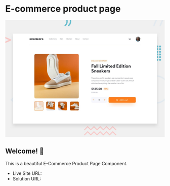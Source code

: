 # E-commerce product page

![Design preview for the E-commerce product page coding challenge](./design/desktop-preview.jpg)

## Welcome! 👋

This is a beautiful E-Commerce Product Page Component.

- Live Site URL:
- Solution URL:
